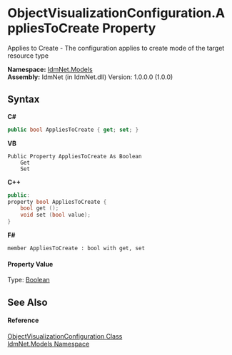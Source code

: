 # ObjectVisualizationConfiguration.AppliesToCreate Property 
 

Applies to Create - The configuration applies to create mode of the target resource type

**Namespace:**&nbsp;<a href="N_IdmNet_Models">IdmNet.Models</a><br />**Assembly:**&nbsp;IdmNet (in IdmNet.dll) Version: 1.0.0.0 (1.0.0)

## Syntax

**C#**<br />
``` C#
public bool AppliesToCreate { get; set; }
```

**VB**<br />
``` VB
Public Property AppliesToCreate As Boolean
	Get
	Set
```

**C++**<br />
``` C++
public:
property bool AppliesToCreate {
	bool get ();
	void set (bool value);
}
```

**F#**<br />
``` F#
member AppliesToCreate : bool with get, set

```


#### Property Value
Type: <a href="http://msdn2.microsoft.com/en-us/library/a28wyd50" target="_blank">Boolean</a>

## See Also


#### Reference
<a href="T_IdmNet_Models_ObjectVisualizationConfiguration">ObjectVisualizationConfiguration Class</a><br /><a href="N_IdmNet_Models">IdmNet.Models Namespace</a><br />